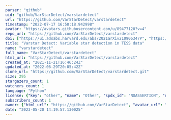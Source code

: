 ```yaml
---
parser: "github"
uid: "github/VarStarDetect/varstardetect"
url: "https://github.com/VarStarDetect/varstardetect"
timestamp: "2022-07-17 16:50:18.942998"
avatar: "https://avatars.githubusercontent.com/u/89477120?v=4"
repo_url: "https://github.com/VarStarDetect/varstardetect"
doi: ["https://ui.adsabs.harvard.edu/abs/2021arXiv210906347P", "https://ui.adsabs.harvard.edu/abs/2021ascl.soft09026P/abstract"]
title: "Varstar Detect: Variable star detection in TESS data"
name: "varstardetect"
full_name: "VarStarDetect/varstardetect"
html_url: "https://github.com/VarStarDetect/varstardetect"
created_at: "2021-11-21T16:46:24Z"
updated_at: "2022-06-29T20:05:42Z"
clone_url: "https://github.com/VarStarDetect/varstardetect.git"
size: 295
stargazers_count: 1
watchers_count: 1
language: "Python"
license: {"key": "other", "name": "Other", "spdx_id": "NOASSERTION", "url": null, "node_id": "MDc6TGljZW5zZTA="}
subscribers_count: 1
owner: {"html_url": "https://github.com/VarStarDetect", "avatar_url": "https://avatars.githubusercontent.com/u/89477120?v=4", "login": "VarStarDetect", "type": "User"}
date: "2023-05-20 14:19:57.130025"
---
```

